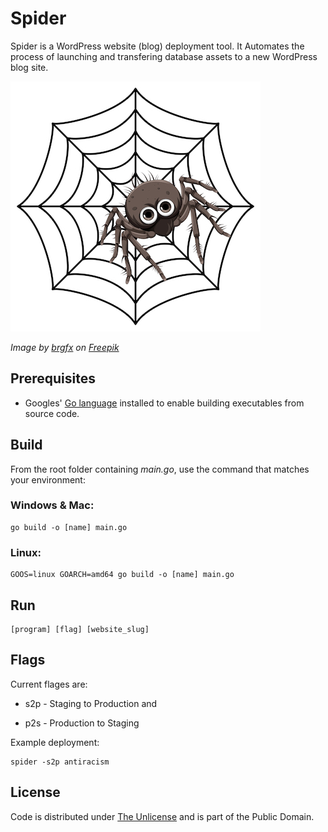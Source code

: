 # Spider

Spider is a WordPress website (blog) deployment tool. It Automates the process of launching and transfering database assets to a new WordPress blog site.

![Spider](spider.jpg)

*Image by [brgfx](https://www.freepik.com/author/brgfx) on [Freepik](https://www.freepik.com)*

## Prerequisites

- Googles' [Go language](https://go.dev) installed to enable building executables from source code.

## Build

From the root folder containing *main.go*, use the command that matches your environment:

### Windows & Mac:

```console
go build -o [name] main.go
```

### Linux:

```console
GOOS=linux GOARCH=amd64 go build -o [name] main.go
```

## Run

```console
[program] [flag] [website_slug]
```

## Flags

Current flages are:

- s2p - Staging to Production and

- p2s - Production to Staging

Example deployment:

```console
spider -s2p antiracism
```

## License

Code is distributed under [The Unlicense](https://github.com/nausicaan/spider/blob/main/LICENSE.md) and is part of the Public Domain.
